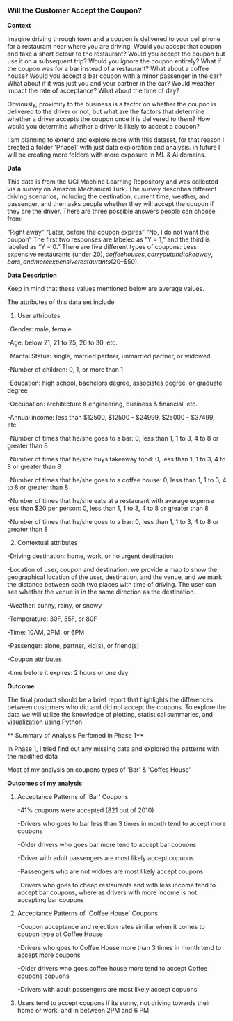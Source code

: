 ### Will the Customer Accept the Coupon?

**Context**

Imagine driving through town and a coupon is delivered to your cell phone for a restaurant near where you are driving. Would you accept that coupon and take a short detour to the restaurant? Would you accept the coupon but use it on a subsequent trip? Would you ignore the coupon entirely? What if the coupon was for a bar instead of a restaurant? What about a coffee house? Would you accept a bar coupon with a minor passenger in the car? What about if it was just you and your partner in the car? Would weather impact the rate of acceptance? What about the time of day?

Obviously, proximity to the business is a factor on whether the coupon is delivered to the driver or not, but what are the factors that determine whether a driver accepts the coupon once it is delivered to them? How would you determine whether a driver is likely to accept a coupon?

I am planning to extend and explore more with this dataset, for that reason I created a folder 'Phase1' with just data exploration and analysis. in future I will be creating more folders with more exposure in ML & Ai domains.

**Data**

This data is from the UCI Machine Learning Repository and was collected via a survey on Amazon Mechanical Turk. The survey describes different driving scenarios, including the destination, current time, weather, and passenger, and then asks people whether they will accept the coupon if they are the driver. There are three possible answers people can choose from:

“Right away”
“Later, before the coupon expires”
“No, I do not want the coupon”
The first two responses are labeled as “Y = 1,” and the third is labeled as “Y = 0.” There are five different types of coupons: Less expensive restaurants (under $20), coffee houses, carryout and takeaway, bars, and more expensive restaurants ($20–$50).


**Data Description**

Keep in mind that these values mentioned below are average values.

The attributes of this data set include:

1. User attributes

-Gender: male, female

-Age: below 21, 21 to 25, 26 to 30, etc.

-Marital Status: single, married partner, unmarried partner, or widowed

-Number of children: 0, 1, or more than 1

-Education: high school, bachelors degree, associates degree, or graduate degree

-Occupation: architecture & engineering, business & financial, etc.

-Annual income: less than $12500, $12500 - $24999, $25000 - $37499, etc.

-Number of times that he/she goes to a bar: 0, less than 1, 1 to 3, 4 to 8 or greater than 8

-Number of times that he/she buys takeaway food: 0, less than 1, 1 to 3, 4 to 8 or greater than 8

-Number of times that he/she goes to a coffee house: 0, less than 1, 1 to 3, 4 to 8 or greater than 8

-Number of times that he/she eats at a restaurant with average expense less than $20 per person: 0, less than 1, 1 to 3, 4 to 8 or greater than 8

-Number of times that he/she goes to a bar: 0, less than 1, 1 to 3, 4 to 8 or greater than 8


2. Contextual attributes
   
-Driving destination: home, work, or no urgent destination

-Location of user, coupon and destination: we provide a map to show the geographical location of the user, destination, and the venue, and we mark the distance between each two places with time of driving. The user can see whether the venue is in the same direction as the destination.

-Weather: sunny, rainy, or snowy

-Temperature: 30F, 55F, or 80F

-Time: 10AM, 2PM, or 6PM

-Passenger: alone, partner, kid(s), or friend(s)

-Coupon attributes

-time before it expires: 2 hours or one day


**Outcome**

The final product should be a brief report that highlights the differences between customers who did and did not accept the coupons. To explore the data we will utilize the knowledge of plotting, statistical summaries, and visualization using Python. 


** Summary of Analysis Perfomed in Phase 1**

In Phase 1, I tried find out any missing data and explored the patterns with the modified data

Most of my analysis on coupons types of 'Bar' & 'Coffes House'

**Outcomes of my analysis**

1. Acceptance Patterns of 'Bar' Coupons

   -41% coupons were accepted (821 out of 2010)

   -Drivers who goes to bar less than 3 times in month tend to accept more coupons

   -Older drivers who goes bar more tend to accept bar copuons

   -Driver with adult passengers are most likely accept copuons

   -Passengers who are not widoes are most likely accept coupons

   -Drivers who goes to cheap restaurants and with less income tend to accept bar coupons, where as drivers with more income is not accepting bar coupons

2. Acceptance Patterns of 'Coffee House' Coupons

   -Coupon acceptance and rejection rates similar when it comes to coupon type of Coffee House

   -Drivers who goes to Coffee House more than 3 times in month tend to accept more coupons

   -Older drivers who goes coffee house more tend to accept Coffee coupons copuons

   -Drivers with adult passengers are most likely accept copuons

3. Users tend to accept coupons if its sunny, not driving towards their home or work,  and in between 2PM and 6 PM



